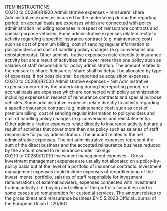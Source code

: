  
ITEM  INSTRUCTIONS  
C0210 to 
C0280/R1920  Administrative expenses – 
reinsurers’ share  Administrative expenses incurred by the undertaking during the reporting period, 
on accrual basis are expenses which are connected with policy administration 
including expenses in respect of reinsurance contracts and special purpose 
vehicles. Some administrative expenses relate directly to activity regarding a 
specific insurance contract (e.g. maintenance cost) such as cost of premium 
billing, cost of sending regular information to policyholders and cost of 
handling policy changes (e.g. conversions and reinstatements). Other adminis ­
trative expenses relate directly to insurance activity but are a result of activities 
that cover more than one policy such as salaries of staff responsible for policy 
administration. 
The amount relates to the reinsurer’s share. 
Reinsurers’ share shall by default be allocated by type of expenses, if not possible 
shall be reported as acquisition expenses.  
C0210 to 
C0280/R2000  Administrative expenses – Net  Administrative expenses incurred by the undertaking during the reporting period, 
on accrual basis are expenses which are connected with policy administration 
including expenses in respect of reinsurance contracts and special purpose 
vehicles. Some administrative expenses relate directly to activity regarding a 
specific insurance contract (e.g. maintenance cost) such as cost of premium 
billing, cost of sending regular information to policyholders and cost of 
handling policy changes (e.g. conversions and reinstatements). Other adminis ­
trative expenses relate directly to insurance activity but are a result of activities 
that cover more than one policy such as salaries of staff responsible for policy 
administration. 
The amount relates to the net administrative expenses. 
The net administrative expenses represent the sum of the direct business and the 
accepted reinsurance business reduced by the amount ceded to reinsurance under ­
takings.  
C0210 to 
C0280/R2010  Investment management 
expenses – Gross  Investment management expenses are usually not allocated on a policy-by-policy 
basis but at the level of a portfolio of insurance contracts. Investment 
management expenses could include expenses of recordkeeping of the invest ­
ments’ portfolio, salaries of staff responsible for investment, remunerations of 
external advisers, expenses connected with investment trading activity (i.e. 
buying and selling of the portfolio securities) and in some cases also remuneration 
for custodial services. 
The amount relates to the gross direct and reinsurance business.EN  5.5.2023 Official Journal of the European Union L 120/661